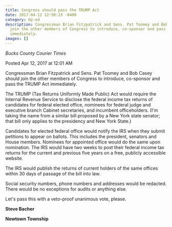 ```yaml
---
title: Congress should pass the TRUMP Act
date: 2017-04-12 12:58:23 -0400
category: Op-ed
description: Congressman Brian Fitzpatrick and Sens. Pat Toomey and Bob Casey should
  join the other members of Congress to introduce, co-sponsor and pass the TRUMP Act
  immediately.
images: []
---
```

_Bucks County Courier Times_

Posted Apr 12, 2017 at 12:01 AM

Congressman Brian Fitzpatrick and Sens. Pat Toomey and Bob Casey should join the other members of Congress to introduce, co-sponsor and pass the TRUMP Act immediately.

The TRUMP (Tax Returns Uniformly Made Public) Act would require the Internal Revenue Service to disclose the federal income tax returns of candidates for federal elected office, nominees for federal judge and executive branch Cabinet secretaries, and incumbent officeholders. (I'm taking the name from a similar bill proposed by a New York state senator; that bill only applies to the presidency and New York State.)

Candidates for elected federal office would notify the IRS when they submit petitions to appear on ballots. This includes the president, senators and House members. Nominees for appointed office would do the same upon nomination. The IRS would have two weeks to post their federal income tax returns for the current and previous five years on a free, publicly accessible website.

The IRS would publish the returns of current holders of the same offices within 30 days of passage of the bill into law.

Social security numbers, phone numbers and addresses would be redacted. There would be no exceptions for audits or anything else.

Let's pass this with a veto-proof unanimous vote, please.

**Steve Bacher**

**Newtown Township**
